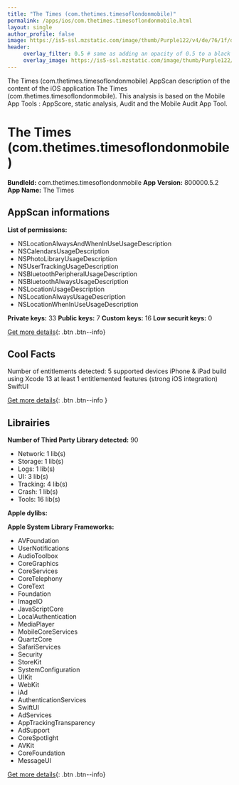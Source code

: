 ```yaml
---
title: "The Times (com.thetimes.timesoflondonmobile)"
permalink: /apps/ios/com.thetimes.timesoflondonmobile.html
layout: single
author_profile: false
image: https://is5-ssl.mzstatic.com/image/thumb/Purple122/v4/de/76/1f/de761f90-d122-f848-9771-295cec76249c/AppIcon-ROW-0-0-1x_U007emarketing-0-0-0-7-0-0-sRGB-0-0-0-GLES2_U002c0-512MB-85-220-0-0.png/512x512bb.jpg
header: 
     overlay_filter: 0.5 # same as adding an opacity of 0.5 to a black background
     overlay_image: https://is5-ssl.mzstatic.com/image/thumb/Purple122/v4/de/76/1f/de761f90-d122-f848-9771-295cec76249c/AppIcon-ROW-0-0-1x_U007emarketing-0-0-0-7-0-0-sRGB-0-0-0-GLES2_U002c0-512MB-85-220-0-0.png/512x512bb.jpg
---
```

The Times (com.thetimes.timesoflondonmobile) AppScan description of the content of the iOS application The Times (com.thetimes.timesoflondonmobile). This analysis is based on the Mobile App Tools : AppScore, static analysis, Audit and the Mobile Audit App Tool.

# The Times (com.thetimes.timesoflondonmobile)

**BundleId:** com.thetimes.timesoflondonmobile
**App Version:** 800000.5.2
**App Name:** The Times


## AppScan informations 

**List of permissions:** 
- NSLocationAlwaysAndWhenInUseUsageDescription
- NSCalendarsUsageDescription
- NSPhotoLibraryUsageDescription
- NSUserTrackingUsageDescription
- NSBluetoothPeripheralUsageDescription
- NSBluetoothAlwaysUsageDescription
- NSLocationUsageDescription
- NSLocationAlwaysUsageDescription
- NSLocationWhenInUseUsageDescription
  
  
**Private keys:** 33
**Public keys:** 7
**Custom keys:** 16
**Low securit keys:** 0
  
[Get more details](/pricing.html){: .btn .btn--info}

## Cool Facts

Number of entitlements detected: 5
supported devices iPhone & iPad
build using Xcode 13
at least 1 entitlemented features (strong iOS integration)
SwiftUI
  
[Get more details](/pricing.html){: .btn .btn--info }

## Librairies 
**Number of Third Party Library detected:** 90
- Network: 1 lib(s)
- Storage: 1 lib(s)
- Logs: 1 lib(s)
- UI: 3 lib(s)
- Tracking: 4 lib(s)
- Crash: 1 lib(s)
- Tools: 16 lib(s)


**Apple dylibs:**


**Apple System Library Frameworks:**
- AVFoundation
- UserNotifications
- AudioToolbox
- CoreGraphics
- CoreServices
- CoreTelephony
- CoreText
- Foundation
- ImageIO
- JavaScriptCore
- LocalAuthentication
- MediaPlayer
- MobileCoreServices
- QuartzCore
- SafariServices
- Security
- StoreKit
- SystemConfiguration
- UIKit
- WebKit
- iAd
- AuthenticationServices
- SwiftUI
- AdServices
- AppTrackingTransparency
- AdSupport
- CoreSpotlight
- AVKit
- CoreFoundation
- MessageUI


  
[Get more details](/pricing.html){: .btn .btn--info}

